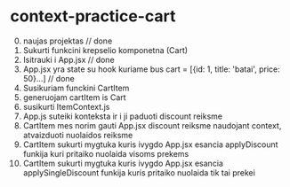 # context-practice-cart

0. naujas projektas // done
1. Sukurti funkcini krepselio komponetna (Cart)
2. Isitrauki i App.jsx // done
3. App.jsx yra state su hook kuriame bus cart = [{id: 1, title: 'batai', price: 50}...] // done
4. Susikuriam funckini CartItem
5. generuojam cartItem is Cart
6. susikurti ItemContext.js
7. App.js suteiki konteksta ir i ji paduoti discount reiksme
8. CartItem mes norim gauti App.jsx discount reiksme naudojant context, atvaizduoti nuolaidos reiksme
9. CartItem sukurti mygtuka kuris ivygdo App.jsx esancia applyDiscount funkija
   kuri pritaiko nuolaida visoms prekems
10. CartItem sukurti mygtuka kuris ivygdo App.jsx esancia applySingleDiscount funkija
    kuris pritaiko nuolaida tik tai prekei
